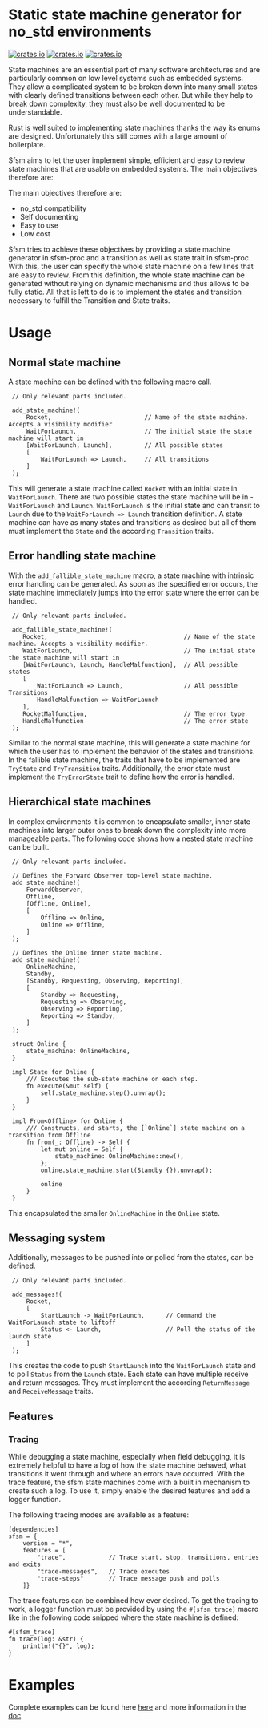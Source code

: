 # Static state machine generator for no_std environments
[![crates.io](https://img.shields.io/crates/v/sfsm.svg)](https://crates.io/crates/sfsm)
[![crates.io](https://img.shields.io/crates/d/sfsm.svg)](https://crates.io/crates/sfsm)
[![crates.io](https://img.shields.io/docsrs/sfsm)](https://docs.rs/sfsm/latest/sfsm/)

State machines are an essential part of many software architectures and are particularly common on low
level systems such as embedded systems. They allow a complicated system to be broken down into many
small states with clearly defined transitions between each other. But while they help to break down
complexity, they must also be well documented to be understandable.

Rust is well suited to implementing state machines thanks the way its enums are designed.
Unfortunately this still comes with a large amount of boilerplate.

Sfsm aims to let the user implement simple, efficient and easy to review state machines that are usable
on embedded systems. The main objectives therefore are:

The main objectives therefore are:
- no_std compatibility
- Self documenting
- Easy to use
- Low cost

Sfsm tries to achieve these objectives by providing a state machine generator in sfsm-proc and a
transition as well as state trait in sfsm-proc. With this, the user can specify the whole state machine on
a few lines that are easy to review. From this definition, the whole state machine can be generated
without relying on dynamic mechanisms and thus allows to be fully static. All that is left to do is to
implement the states and transition necessary to fulfill the Transition and State traits.

# Usage
## Normal state machine
A state machine can be defined with the following macro call.
```ignore
 // Only relevant parts included.

 add_state_machine!(
     Rocket,                          // Name of the state machine. Accepts a visibility modifier.
     WaitForLaunch,                   // The initial state the state machine will start in
     [WaitForLaunch, Launch],         // All possible states
     [
         WaitForLaunch => Launch,     // All transitions
     ]
 );
```
This will generate a state machine called ``` Rocket ``` with an initial state in ``` WaitForLaunch ```.
There are two possible states the state machine will be in - ``` WaitForLaunch ``` and ``` Launch ```.
``` WaitForLaunch ``` is the initial state and can transit to ``` Launch ``` due to the ``` WaitForLaunch => Launch ``` transition
definition. A state machine can have as many states and transitions as desired but all of them must implement the ``` State ```
and the according ``` Transition ``` traits.

## Error handling state machine
With the ``` add_fallible_state_machine ``` macro, a state machine with intrinsic error handling can be generated. As 
soon as the specified error occurs, the state machine immediately jumps into the error state where the error can be handled. 
```ignore
 // Only relevant parts included.

 add_fallible_state_machine!(
    Rocket,                                      // Name of the state machine. Accepts a visibility modifier.
    WaitForLaunch,                               // The initial state the state machine will start in
    [WaitForLaunch, Launch, HandleMalfunction],  // All possible states
    [
        WaitForLaunch => Launch,                 // All possible Transitions
        HandleMalfunction => WaitForLaunch
    ],
    RocketMalfunction,                           // The error type
    HandleMalfunction                            // The error state
 );
```
Similar to the normal state machine, this will generate a state machine for which the user has to implement the behavior
of the states and transitions. In the fallible state machine, the traits that have to be implemented are 
``` TryState ``` and ``` TryTransition ``` traits. Additionally, the error state must implement the
``` TryErrorState ``` trait to define how the error is handled.

## Hierarchical state machines
In complex environments it is common to encapsulate smaller, inner state machines into larger outer ones to break down
the complexity into more manageable parts. 
The following code shows how a nested state machine can be built.
```ignore
 // Only relevant parts included.
 
 // Defines the Forward Observer top-level state machine.
 add_state_machine!(
     ForwardObserver,
     Offline,
     [Offline, Online],
     [
         Offline => Online,
         Online => Offline,
     ]
 );
 
 // Defines the Online inner state machine.
 add_state_machine!(
     OnlineMachine,
     Standby,
     [Standby, Requesting, Observing, Reporting],
     [
         Standby => Requesting,
         Requesting => Observing,
         Observing => Reporting,
         Reporting => Standby,
     ]
 );
 
 struct Online {
     state_machine: OnlineMachine,
 }
 
 impl State for Online {
     /// Executes the sub-state machine on each step.
     fn execute(&mut self) {
         self.state_machine.step().unwrap();
     }
 }
 
 impl From<Offline> for Online {
     /// Constructs, and starts, the [`Online`] state machine on a transition from Offline
     fn from(_: Offline) -> Self {
         let mut online = Self {
             state_machine: OnlineMachine::new(),
         };
         online.state_machine.start(Standby {}).unwrap();
 
         online
     }
 }
```
This encapsulated the smaller ``` OnlineMachine ``` in the ``` Online ``` state.

## Messaging system
Additionally, messages to be pushed into or polled from the states, can be defined.
```ignore
 // Only relevant parts included.

 add_messages!(
     Rocket,
     [
         StartLaunch -> WaitForLaunch,      // Command the WaitForLaunch state to liftoff
         Status <- Launch,                  // Poll the status of the launch state
     ]
 );
```
This creates the code to push ``` StartLaunch ``` into the ``` WaitForLaunch ``` state and to poll ``` Status ``` from the ``` Launch ```
state. Each state can have multiple receive and return messages. 
They must implement the according ``` ReturnMessage ``` and ``` ReceiveMessage ``` traits.

## Features
### Tracing
While debugging a state machine, especially when field debugging, it is extremely helpful to have a log of how the state machine behaved, what transitions it went through and where an errors have occurred. With the trace feature, the sfsm state machines come with a built in mechanism to create such a log.
To use it, simply enable the desired features and add a logger function. 

The following tracing modes are available as a feature:
```ignore
[dependencies]
sfsm = {
    version = "*", 
    features = [
        "trace",            // Trace start, stop, transitions, entries and exits
        "trace-messages",   // Trace executes 
        "trace-steps"       // Trace message push and polls
    ]}
```
The trace features can be combined how ever desired. 
To get the tracing to work, a logger function must be provided by using the ``` #[sfsm_trace] ``` macro like in the following code snipped where the state machine is defined: 
```ignore
#[sfsm_trace]
fn trace(log: &str) {
    println!("{}", log);
}
```

# Examples
Complete examples can be found here [here](https://gitlab.com/sfsm/sfsm/-/tree/develop/examples) and more information in the [doc](https://docs.rs/sfsm).
